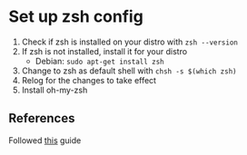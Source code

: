# Set up zsh config

1. Check if zsh is installed on your distro with `zsh --version`
2. If zsh is not installed, install it for your distro
     - Debian: `sudo apt-get install zsh`
3. Change to zsh as default shell with `chsh -s $(which zsh)`
4. Relog for the changes to take effect
5. Install oh-my-zsh

## References

Followed [this](https://dev.to/hbenvenutti/using-zsh-without-omz-4gch) guide
